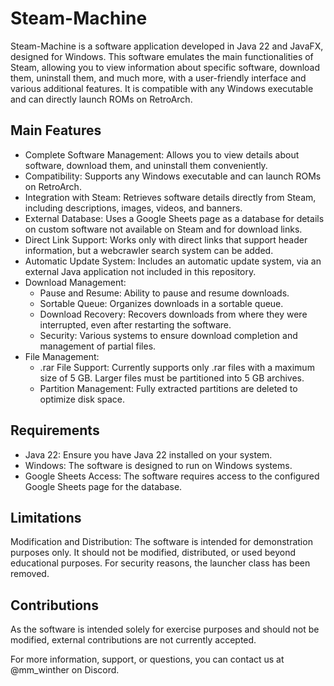 # Steam-Machine

Steam-Machine is a software application developed in Java 22 and JavaFX, designed for Windows. This software emulates the main functionalities of Steam, allowing you to view information about specific software, download them, uninstall them, and much more, with a user-friendly interface and various additional features. It is compatible with any Windows executable and can directly launch ROMs on RetroArch.

## Main Features

* Complete Software Management: Allows you to view details about software, download them, and uninstall them conveniently.
* Compatibility: Supports any Windows executable and can launch ROMs on RetroArch.
* Integration with Steam: Retrieves software details directly from Steam, including descriptions, images, videos, and banners.
* External Database: Uses a Google Sheets page as a database for details on custom software not available on Steam and for download links.
* Direct Link Support: Works only with direct links that support header information, but a webcrawler search system can be added.
* Automatic Update System: Includes an automatic update system, via an external Java application not included in this repository.
* Download Management:
  - Pause and Resume: Ability to pause and resume downloads.
  - Sortable Queue: Organizes downloads in a sortable queue.
  - Download Recovery: Recovers downloads from where they were interrupted, even after restarting the software.
  - Security: Various systems to ensure download completion and management of partial files.
* File Management:
  - .rar File Support: Currently supports only .rar files with a maximum size of 5 GB. Larger files must be partitioned into 5 GB archives.
  - Partition Management: Fully extracted partitions are deleted to optimize disk space.

## Requirements

* Java 22: Ensure you have Java 22 installed on your system.
* Windows: The software is designed to run on Windows systems.
* Google Sheets Access: The software requires access to the configured Google Sheets page for the database.

## Limitations

Modification and Distribution: The software is intended for demonstration purposes only. It should not be modified, distributed, or used beyond educational purposes. For security reasons, the launcher class has been removed.

## Contributions

As the software is intended solely for exercise purposes and should not be modified, external contributions are not currently accepted.

For more information, support, or questions, you can contact us at @mm_winther on Discord.
